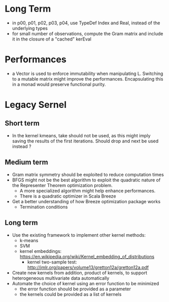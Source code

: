 # Long Term

- in p00, p01, p02, p03, p04, use TypeDef Index and Real, instead of the underlying types
- for small number of observations, compute the Gram matrix and include it in the closure of a "cached" kerEval

# Performances

- a Vector is used to enforce immutability when manipulating L. Switching to a mutable matrix might improve the performances. Encapsulating this in a monad would preserve functional purity.

# Legacy Sernel

## Short term

- In the kernel kmeans, take should not be used, as this might imply saving the results of the first iterations. Should drop and next be used instead ?

## Medium term

- Gram matrix symmetry should be exploited to reduce computation times
- BFGS might not be the best algorithm to exploit the quadratic nature of the Representer Theorem optimization problem.
    - A more specialized algorithm might help enhance performances.
    - There is a quadratic optimizer in Scala Breeze
- Get a better understanding of how Breeze optimization package works
	- Termination conditions

## Long term

- Use the existing framework to implement other kernel methods:
    - k-means
    - SVM
    - kernel embeddings: https://en.wikipedia.org/wiki/Kernel_embedding_of_distributions
        - kernel two-sample test: http://jmlr.org/papers/volume13/gretton12a/gretton12a.pdf
- Create new kernels from addition, product of kernels, to support heterogeneous multivariate data automatically
- Automate the choice of kernel using an error function to be minimized
    - the error function should be provided as a parameter
    - the kernels could be provided as a list of kernels